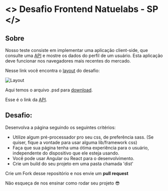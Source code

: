 # <> Desafio Frontend Natuelabs - SP </>

## Sobre

Nosso teste consiste em implementar uma aplicação client-side, que consulte uma [API](http://www.mocky.io/v2/5d2c9941310000e875f5aa86) e mostre os dados do perfil de um usuário. Esta aplicação deve funcionar nos navegadores mais recentes do mercado.

Nesse link você encontra o [layout](https://github.com/natuelabs/challenge-frontend/blob/master/files/layout-code-challenge.jpg) do desafio:

![Layout](https://github.com/natuelabs/challenge-frontend/blob/master/files/layout-code-challenge.jpg)


Aqui temos o arquivo .psd para [download](https://github.com/natuelabs/challenge-frontend/blob/master/files/layout-code-challenge.psd).

Esse é o link da [API](http://www.mocky.io/v2/5d2c9941310000e875f5aa86).

## Desafio:

Desenvolva a página seguindo os seguintes critérios:

- Utilize algum pré-processador pro seu css, de preferência sass. (Se quiser, fique a vontade para usar alguma lib/framework css)
- Faça que sua página tenha uma ótima experiência para o usuário, independente do dispositivo que ele esteja usando.
- Você pode usar Angular ou React para o desenvolvimento.
- Crie um build do seu projeto em uma pasta chamada 'dist'

Crie um Fork desse repositório e nos envie um **pull request**

Não esqueça de nos ensinar como rodar seu projeto :sunglasses:
